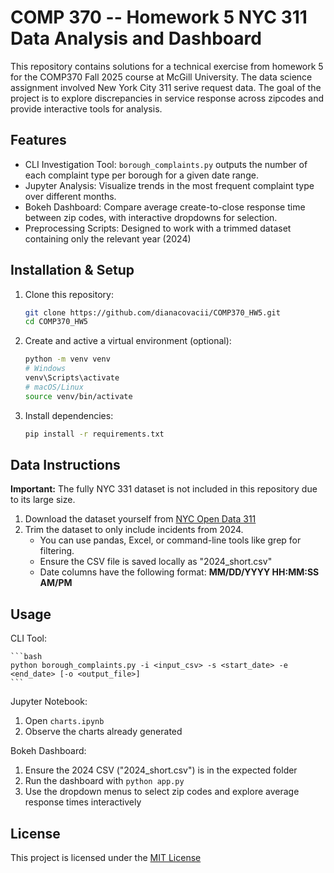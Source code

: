 # COMP 370 -- Homework 5 NYC 311 Data Analysis and Dashboard

This repository contains solutions for a technical exercise from homework 5 for the COMP370 Fall 2025 course at McGill University. The data science assignment involved New York City 311 serive request data. The goal of the project is to explore discrepancies in service response across zipcodes and provide interactive tools for analysis. 

## Features
- CLI Investigation Tool: `borough_complaints.py` outputs the number of each complaint type per borough for a given date range. 
- Jupyter Analysis: Visualize trends in the most frequent complaint type over different months. 
- Bokeh Dashboard: Compare average create-to-close response time between zip codes, with interactive dropdowns for selection. 
- Preprocessing Scripts: Designed to work with a trimmed dataset containing only the relevant year (2024)

## Installation & Setup
1. Clone this repository: 

    ```bash
    git clone https://github.com/dianacovacii/COMP370_HW5.git
    cd COMP370_HW5
    ```

2. Create and active a virtual environment (optional): 

    ```bash 
    python -m venv venv
    # Windows 
    venv\Scripts\activate
    # macOS/Linux
    source venv/bin/activate
    ```

3. Install dependencies: 

    ```bash 
    pip install -r requirements.txt
    ```

## Data Instructions

**Important:** The fully NYC 331 dataset is not included in this repository due to its large size. 

1. Download the dataset yourself from [NYC Open Data 311](https://data.cityofnewyork.us/Social-Services/311-Service-Requests-from-2010-to-Present/erm2-nwe9/about_data)
2. Trim the dataset to only include incidents from 2024. 
    - You can use pandas, Excel, or command-line tools like grep for filtering. 
    - Ensure the CSV file is saved locally as "2024_short.csv"
    - Date columns have the following format: **MM/DD/YYYY HH:MM:SS AM/PM**

## Usage

CLI Tool: 
    
    ```bash 
    python borough_complaints.py -i <input_csv> -s <start_date> -e <end_date> [-o <output_file>]
    ``` 

Jupyter Notebook: 
1. Open `charts.ipynb`
2. Observe the charts already generated

Bokeh Dashboard: 
1. Ensure the 2024 CSV ("2024_short.csv") is in the expected folder
2. Run the dashboard with `python app.py`
3. Use the dropdown menus to select zip codes and explore average response times interactively

## License 
This project is licensed under the [MIT License](LICENSE)


